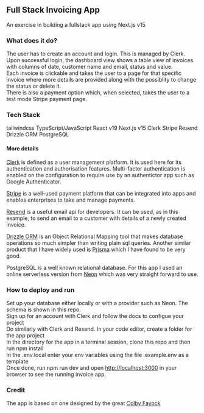 ## Full Stack Invoicing App  
An exercise in building a fullstack app using Next.js v15.  

### What does it do?  
The user has to create an account and login. This is managed by Clerk.  
Upon successful login, the dashboard view shows a table view of invoices with columns of date, customer name and email, status and value.  
Each invoice is clickable and takes the user to a page for that specific invoice where more details are provided along with the possiblity to change the status or delete it.  
There is also a payment option which, when selected, takes the user to a test mode Stripe payment page.  

### Tech Stack  
tailwindcss
TypeScript/JavaScript
React v19
Next.js v15
Clerk
Stripe
Resend
Drizzle ORM
PostgreSQL

#### More details  
[Clerk](https://clerk.com/) is defined as a user management platform. It is used here for its authentication and authorisation features. Multi-factor authentication is enabled on the configuration to require use by an authentictor app such as Google Authenticator.  

[Stripe](https://stripe.com/gb/guides) is a well-used payment platform that can be integrated into apps and enables enterprises to take and manage payments.  

[Resend](https://resend.com/docs/introduction) is a useful email api for developers. It can be used, as in this example, to send an email to a customer with details of a newly created invoice.  

[Drizzle ORM](https://orm.drizzle.team/) is an Object Relational Mapping tool that makes database operations so much simpler than writing plain sql queries. Another similar product that I have widely used is [Prisma](https://www.prisma.io/) which I have found to be very good.  

PostgreSQL is a well known relational database. For this app I used an online serverless version from [Neon](https://neon.tech/) which was very straight forward to use.

### How to deploy and run  
Set up your database either locally or with a provider such as Neon. The schema is shown in this repo.  
Sign up for an account with Clerk and follow the docs to configue your project  
Do similarly with Clerk and Resend. 
In your code editor, create a folder for the app project  
In the directory for the app in a terminal session, clone this repo and then run npm install  
In the .env.local enter your env variables using the file .example.env as a template  
Once done, run npm run dev and open [http://localhost:3000](http://localhost:3000) in your browser to see the running invoice app.

### Credit  
The app is based on one designed by the great [Colby Fayock](https://www.youtube.com/watch?v=Mcw8Mp8PYUE)  
